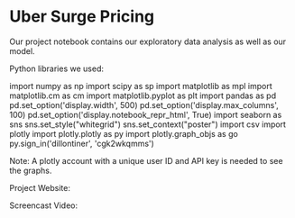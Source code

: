 # Uber Surge Pricing
Our project notebook contains our exploratory data analysis as well as our model. 

Python libraries we used:

import numpy as np
import scipy as sp
import matplotlib as mpl
import matplotlib.cm as cm
import matplotlib.pyplot as plt
import pandas as pd
pd.set_option('display.width', 500)
pd.set_option('display.max_columns', 100)
pd.set_option('display.notebook_repr_html', True)
import seaborn as sns
sns.set_style("whitegrid")
sns.set_context("poster")
import csv
import plotly
import plotly.plotly as py
import plotly.graph_objs as go
py.sign_in('dillontiner', 'cgk2wkqmms')

Note: A plotly account with a unique user ID and API key is needed to see the graphs. 

Project Website:

Screencast Video: